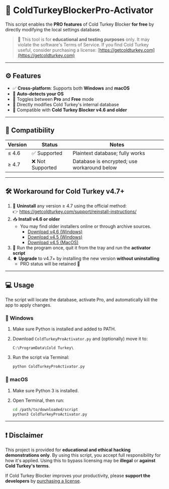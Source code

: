 # 🦃 ColdTurkeyBlockerPro-Activator

This script enables the **PRO features** of Cold Turkey Blocker **for free** by directly modifying the local settings database.

> 🧪 This tool is for **educational and testing purposes** only. It may violate the software's Terms of Service. If you find Cold Turkey useful, consider purchasing a license: [https://getcoldturkey.com](https://getcoldturkey.com)

---

## ⚙️ Features

- ✅ **Cross-platform**: Supports both **Windows** and **macOS**
- 🧠 **Auto-detects your OS**
- 🔄 Toggles between **Pro** and **Free** mode
- 💾 Directly modifies Cold Turkey's internal database
- 🔧 Compatible with **Cold Turkey Blocker v4.6 and older**

---

## 🧩 Compatibility

| Version | Status          | Notes                                                                 |
|---------|------------------|-----------------------------------------------------------------------|
| ≤ 4.6   | ✅ Supported      | Plaintext database; fully works                                       |
| ≥ 4.7   | ❌ Not Supported  | Database is encrypted; use workaround below                          |

---

## 🛠️ Workaround for Cold Turkey v4.7+

1. 🔄 **Uninstall** any version ≥ 4.7 using the official method:  
   👉 https://getcoldturkey.com/support/reinstall-instructions/
2. 📥 **Install v4.6 or older**
   - You may find older installers online or through archive sources.
     - [Download v4.6 (Windows)](https://web.archive.org/web/20250417043425if_/https://getcoldturkey.com/files/Cold_Turkey_Installer.exe?v=16Apr25)
     - [Download v4.5 (Windows)](https://web.archive.org/web/20241229054342if_/https://getcoldturkey.com/files/Cold_Turkey_Installer.exe?v=4.5)
     - [Download v4.5 (MacOS)](https://web.archive.org/web/20250208221842if_/https://getcoldturkey.com/files/Cold_Turkey_Mac_Installer.pkg?v=4.5)
3. 🧪 Run the program once, quit it from the tray and run the **activator script**
4. ⬆️ **Upgrade** to v4.7+ by installing the new version **without uninstalling**
   - PRO status will be retained 🎉

---

## 💻 Usage
The script will locate the database, activate Pro, and automatically kill the app to apply changes.


### 🔹 Windows

   1. Make sure Python is installed and added to PATH.
   2. Download `ColdTurkeyProActivator.py` and (optionally) move it to:
      
      ```
      C:\ProgramData\Cold Turkey\
      ```
   3. Run the script via Terminal:
      ```bash
      python ColdTurkeyProActivator.py
      ````
      
   ### 🔸 macOS
   
   1. Make sure Python 3 is installed.
   2. Open Terminal, then run:
   
      ```bash
      cd /path/to/downloaded/script
      python3 ColdTurkeyProActivator.py
      ```
---
## ❗ Disclaimer

This project is provided for **educational and ethical hacking demonstrations only**.
By using this script, you accept full responsibility for how it's applied.
Using this to bypass licensing may be **illegal** or **against Cold Turkey's terms**.

If Cold Turkey Blocker improves your productivity, please **support the developers** by [purchasing a license](https://getcoldturkey.com).

